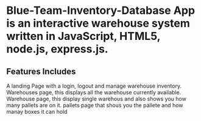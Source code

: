 # Blue-Team-Inventory-Database App is an interactive warehouse system written in JavaScript, HTML5, node.js, express.js.

<h2> Features Includes</h2>

A landing Page with a login, logout and manage warehouse inventory.
Warehouses page, this displays all the warehouse currently available.
Warehouse page, this display single warehous and also shows you how many pallets are on it.
pallets page that shous you the pallete and how manay boxes it can hold

